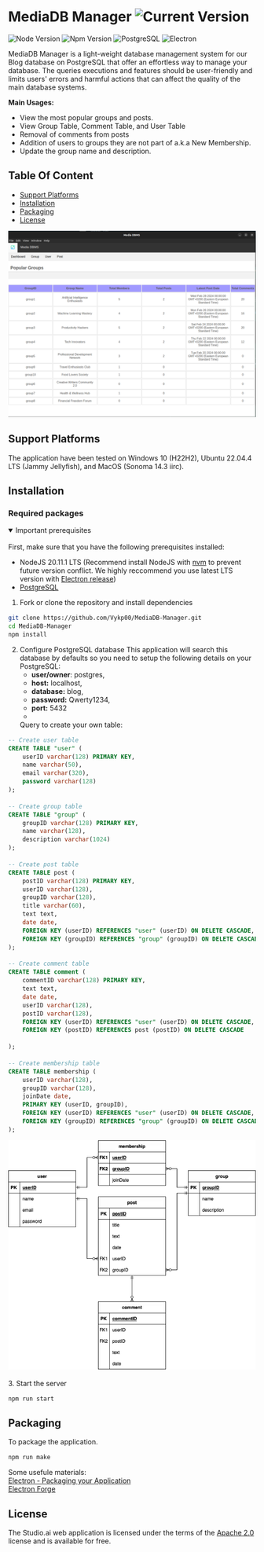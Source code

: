 # MediaDB Manager ![Current Version](https://img.shields.io/badge/Version-1.0.0-green)
![Node Version](https://img.shields.io/badge/node-v20.1.1-%23339933?logo=nodedotjs)
![Npm Version](https://img.shields.io/badge/npm-v10.2.4-%23CB3837?logo=npm)
![PostgreSQL](https://img.shields.io/badge/PostgreSQL-%234169E1?logo=postgresql&logoColor=white)
![Electron](https://img.shields.io/badge/Electron-blue?logo=electron&logoColor=white)

MediaDB Manager is a light-weight database management system for our Blog database on PostgreSQL that offer an effortless way to manage your database.
The queries executions and features should be user-friendly and limits users' errors and harmful actions that can affect the quality of the main database systems. 

**Main Usages:**
* View the most popular groups and posts.
* View Group Table, Comment Table, and User Table
* Removal of comments from posts
* Addition of users to groups they are not part of a.k.a New Membership.
* Update the group name and description.

## Table Of Content

- [Support Platforms](#support-platforms)
- [Installation](#installation)
- [Packaging](#packaging)
- [License](#license)

![screen](https://github.com/Vykp00/MediaDB-Manager/blob/main/assets/icons/screen.png)

## Support Platforms
The application have been tested on Windows 10 (H22H2), Ubuntu 22.04.4 LTS (Jammy Jellyfish), and MacOS (Sonoma 14.3 iirc).

## Installation
### Required packages
<details open>
<summary>
Important prerequisites
</summary> <br />
First, make sure that you have the following prerequisites installed:

- NodeJS 20.11.1 LTS (Recommend install NodeJS with [nvm](https://github.com/nvm-sh/nvm) to prevent future version conflict. We highly reccommend you use latest LTS version with [Electron release](https://www.electronjs.org/docs/latest/tutorial/electron-timelines))
- [PostgreSQL](https://www.postgresql.org/)
</details>

1. Fork or clone the repository and install dependencies
```bash
git clone https://github.com/Vykp00/MediaDB-Manager.git
cd MediaDB-Manager
npm install
```
2. Configure PostgreSQL database
   This application will search this database by defaults so you need to setup the following details on your PostgreSQL:
    * **user/owner**: postgres,
    * **host:** localhost,
    * **database:** blog,
    * **password:** Qwerty1234,
    * **port:** 5432
    * <br />
   Query to create your own table:
```SQL
-- Create user table 
CREATE TABLE "user" ( 
    userID varchar(128) PRIMARY KEY, 
    name varchar(50), 
    email varchar(320), 
    password varchar(128) 
);

-- Create group table 
CREATE TABLE "group" ( 
    groupID varchar(128) PRIMARY KEY, 
    name varchar(128), 
    description varchar(1024) 
);

-- Create post table 
CREATE TABLE post ( 
    postID varchar(128) PRIMARY KEY, 
    userID varchar(128), 
    groupID varchar(128), 
    title varchar(60), 
    text text, 
    date date, 
    FOREIGN KEY (userID) REFERENCES "user" (userID) ON DELETE CASCADE, 
    FOREIGN KEY (groupID) REFERENCES "group" (groupID) ON DELETE CASCADE 
); 

-- Create comment table 
CREATE TABLE comment ( 
    commentID varchar(128) PRIMARY KEY, 
    text text, 
    date date, 
    userID varchar(128), 
    postID varchar(128), 
    FOREIGN KEY (userID) REFERENCES "user" (userID) ON DELETE CASCADE, 
    FOREIGN KEY (postID) REFERENCES post (postID) ON DELETE CASCADE 

); 

-- Create membership table 
CREATE TABLE membership ( 
    userID varchar(128), 
    groupID varchar(128), 
    joinDate date,
    PRIMARY KEY (userID, groupID), 
    FOREIGN KEY (userID) REFERENCES "user" (userID) ON DELETE CASCADE, 
    FOREIGN KEY (groupID) REFERENCES "group" (groupID) ON DELETE CASCADE 
); 
```
   ![Media ERD Diagram](https://github.com/Vykp00/MediaDB-Manager/blob/main/assets/icons/mediaProject%20ERD.png)
   <br /><br />
3. Start the server

```bash
npm run start
```
## Packaging
To package the application.
```bash
npm run make
```
Some usefule materials: <br />
[Electron - Packaging your Application](https://www.electronjs.org/docs/latest/tutorial/tutorial-packaging#importing-your-project-into-forge) <br />
[Electron Forge](https://www.electronforge.io/)

## License

The Studio.ai web application is licensed under the terms of the [Apache 2.0](./LICENSE)
license and is available for free.

